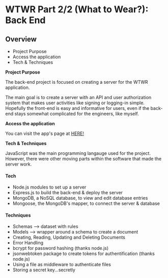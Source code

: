 # WTWR Part 2/2 (What to Wear?): Back End

## Overview

-   Project Purpose
-   Access the application
-   Tech & Techniques

**Project Purpose**

The back-end project is focused on creating a server for the WTWR application.

The main goal is to create a server with an API and user authorization system that makes user activities like signing or logging-in simple. Hopefully the front-end is easy and informative for users, even if the back-end stays somewhat complicated for the engineers, like myself.

**Access the application**

You can visit the app's page at [HERE!](https://wtwrpc.epicgamer.org)

**Tech & Techniques**

JavaScript was the main programming langauge used for the project. However, there were other moving parts within the software that made the server work.

#### Tech

-   Node.js modules to set up a server
-   Express.js to build the back-end & deploy the server
-   MongoDB, a NoSQL database, to view and edit database entries
-   Mongoose, the MongoDB's mapper, to connect the server & database

#### Techniques

-   Schemas --> dataset with rules
-   Models --> wrapper around a schema to create a document
-   Creating, Reading, Updating and Deleting Documents
-   Error Handling
-   bcrypt for password hashing (thanks node.js)
-   jsonwebtoken package to create tokens for authentification (thanks node.js)
-   Using a file as middleware to authenticate files
-   Storing a secret key...secretly
